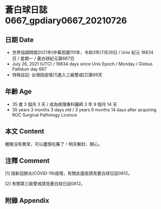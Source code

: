 [_metadata_:encoding]: - "utf-8"
[_metadata_:language]: - "zh-Hant-TW"
[_metadata_:fileformat]: - "markdown"
[_metadata_:MIME_type]: - "text/plain"
[_metadata_:markdown_version]: - "commonmark version 0.29"
[_metadata_:markdown_spec]: - "https://spec.commonmark.org/0.29/"

# 蒼白球日誌0667_gpdiary0667_20210726 #

## 日期 Date ##

* 世界協調時間2021年(中華民國110年，令和3年)7月26日 / Unix 紀元 18834 日 / 星期一 / 蒼白球紀元第667日
* July 26, 2021 (UTC) / 18834 days since Unix Epoch / Monday / Globus Pallidum day 667
* 特殊註記: 台灣因疫情[1]進入三級警戒[2]第69天

## 年齡 Age ##

* 35 歲 3 個月 3 天 / 成為病理專科醫師 3 年 9 個月 14 天
* 35 years 3 months 3 days old / 3 years 9 months 14 days after acquiring ROC Surgical Pathology Licence

## 本文 Content ##

體檢沒有異常，可以盡情吃藥了！明天解封，開心。

## 注釋 Comment ##

[1] 指新冠肺炎(COVID-19)疫情，有關此瘟疫請見蒼白球日誌0612。

[2] 有關第三級警戒請見蒼白球日誌0612。

## 附錄 Appendix ##

